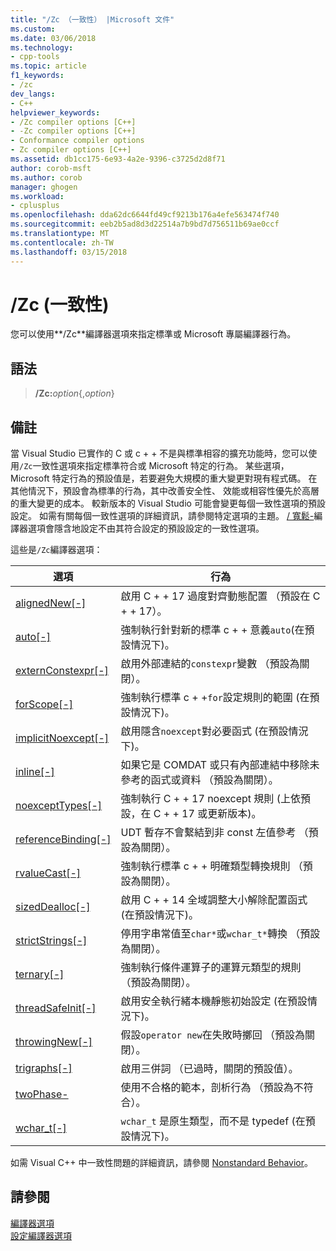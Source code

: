 ```yaml
---
title: "/Zc （一致性） |Microsoft 文件"
ms.custom: 
ms.date: 03/06/2018
ms.technology:
- cpp-tools
ms.topic: article
f1_keywords:
- /zc
dev_langs:
- C++
helpviewer_keywords:
- /Zc compiler options [C++]
- -Zc compiler options [C++]
- Conformance compiler options
- Zc compiler options [C++]
ms.assetid: db1cc175-6e93-4a2e-9396-c3725d2d8f71
author: corob-msft
ms.author: corob
manager: ghogen
ms.workload:
- cplusplus
ms.openlocfilehash: dda62dc6644fd49cf9213b176a4efe563474f740
ms.sourcegitcommit: eeb2b5ad8d3d22514a7b9bd7d756511b69ae0ccf
ms.translationtype: MT
ms.contentlocale: zh-TW
ms.lasthandoff: 03/15/2018
---
```

# <a name="zc-conformance"></a>/Zc (一致性)

您可以使用**/Zc**編譯器選項來指定標準或 Microsoft 專屬編譯器行為。

## <a name="syntax"></a>語法

> **/Zc:**_option_{,_option_}

## <a name="remarks"></a>備註

當 Visual Studio 已實作的 C 或 c + + 不是與標準相容的擴充功能時，您可以使用`/Zc`一致性選項來指定標準符合或 Microsoft 特定的行為。 某些選項，Microsoft 特定行為的預設值是，若要避免大規模的重大變更對現有程式碼。 在其他情況下，預設會為標準的行為，其中改善安全性、 效能或相容性優先於高層的重大變更的成本。 較新版本的 Visual Studio 可能會變更每個一致性選項的預設設定。 如需有關每個一致性選項的詳細資訊，請參閱特定選項的主題。 [/ 寬鬆-](permissive-standards-conformance.md)編譯器選項會隱含地設定不由其符合設定的預設設定的一致性選項。

這些是`/Zc`編譯器選項：

|選項|行為|
|---|---|
|[alignedNew\[-\]](zc-alignednew.md)|啟用 C + + 17 過度對齊動態配置 （預設在 C + + 17）。|
|[auto\[-\]](zc-auto-deduce-variable-type.md)|強制執行針對新的標準 c + + 意義`auto`(在預設情況下)。|
|[externConstexpr\[-\]](zc-externconstexpr.md)|啟用外部連結的`constexpr`變數 （預設為關閉）。|
|[forScope\[-\]](zc-forscope-force-conformance-in-for-loop-scope.md)|強制執行標準 c + +`for`設定規則的範圍 (在預設情況下)。|
|[implicitNoexcept\[-\]](zc-implicitnoexcept-implicit-exception-specifiers.md)|啟用隱含`noexcept`對必要函式 (在預設情況下)。|
|[inline\[-\]](zc-inline-remove-unreferenced-comdat.md)|如果它是 COMDAT 或只有內部連結中移除未參考的函式或資料 （預設為關閉）。|
|[noexceptTypes\[-\]](zc-noexcepttypes.md)|強制執行 C + + 17 noexcept 規則 (上依預設，在 C + + 17 或更新版本)。|
|[referenceBinding\[-\]](zc-referencebinding-enforce-reference-binding-rules.md)|UDT 暫存不會繫結到非 const 左值參考 （預設為關閉）。|
|[rvalueCast\[-\]](zc-rvaluecast-enforce-type-conversion-rules.md)|強制執行標準 c + + 明確類型轉換規則 （預設為關閉）。|
|[sizedDealloc\[-\]](zc-sizeddealloc-enable-global-sized-dealloc-functions.md)|啟用 C + + 14 全域調整大小解除配置函式 (在預設情況下)。|
|[strictStrings\[-\]](zc-strictstrings-disable-string-literal-type-conversion.md)|停用字串常值至`char*`或`wchar_t*`轉換 （預設為關閉）。|
|[ternary\[-\]](zc-ternary.md)|強制執行條件運算子的運算元類型的規則 （預設為關閉）。|
|[threadSafeInit\[-\]](zc-threadsafeinit-thread-safe-local-static-initialization.md)|啟用安全執行緒本機靜態初始設定 (在預設情況下)。|
|[throwingNew\[-\]](zc-throwingnew-assume-operator-new-throws.md)|假設`operator new`在失敗時擲回 （預設為關閉）。|
|[trigraphs\[-\]](zc-trigraphs-trigraphs-substitution.md)|啟用三併詞 （已過時，關閉的預設值）。|
|[twoPhase-](zc-twophase.md)|使用不合格的範本，剖析行為 （預設為不符合）。|
|[wchar_t\[-\]](zc-wchar-t-wchar-t-is-native-type.md)|`wchar_t` 是原生類型，而不是 typedef (在預設情況下)。|

如需 Visual C++ 中一致性問題的詳細資訊，請參閱 [Nonstandard Behavior](../../cpp/nonstandard-behavior.md)。

## <a name="see-also"></a>請參閱

[編譯器選項](compiler-options.md)  
[設定編譯器選項](setting-compiler-options.md)
